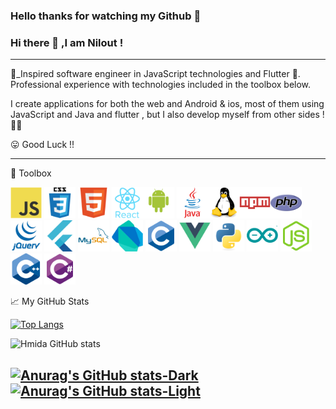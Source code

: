 ### Hello thanks for watching my Github 👋
### Hi there 🥰 ,I am Nilout !

<hr></hr>



🤡_Inspired software engineer in JavaScript technologies and Flutter 👀. Professional experience with technologies included in the toolbox below.

I create applications for both the web and Android & ios, most of them using JavaScript and Java and flutter , but I also develop myself from other sides 
! 🐱‍👤

😛 Good Luck !!

<hr></hr>

🧰 Toolbox

<img src="https://github.com/devicons/devicon/blob/master/icons/javascript/javascript-original.svg" alt="Css Logo" with="50" height="50"/> <img src="https://github.com/devicons/devicon/blob/master/icons/css3/css3-original-wordmark.svg" alt="JavaScript Logo" with="50" height="50"/> <img src="https://github.com/devicons/devicon/blob/master/icons/html5/html5-original.svg" alt="Hmtl Logo" with="50" height="50"/> <img src="https://github.com/devicons/devicon/blob/master/icons/react/react-original-wordmark.svg" alt="React Logo" with="50" height="50"/><img src="https://github.com/devicons/devicon/blob/master/icons/android/android-original-wordmark.svg" alt="android Logo" with="50" height="50"/> <img src="https://github.com/devicons/devicon/blob/master/icons/java/java-original-wordmark.svg" alt="Java Logo" with="50" height="50"/><img src="https://github.com/devicons/devicon/blob/master/icons/linux/linux-original.svg" alt="Lunix Logo" with="50" height="50"/><img src="https://github.com/devicons/devicon/blob/master/icons/npm/npm-original-wordmark.svg" alt="npm Logo" with="50" height="50"/><img src="https://github.com/devicons/devicon/blob/master/icons/php/php-original.svg" alt="php Logo" with="50" height="50"/><img src="https://github.com/devicons/devicon/blob/master/icons/jquery/jquery-plain-wordmark.svg" alt="php Logo" with="50" height="50"/>
<img src="https://github.com/devicons/devicon/blob/master/icons/flutter/flutter-original.svg" alt="php Logo" with="50" height="50"/>
<img src="https://github.com/devicons/devicon/blob/master/icons/mysql/mysql-original-wordmark.svg" alt="php Logo" with="50" height="50"/>
<img src="https://github.com/devicons/devicon/blob/master/icons/dart/dart-original.svg" alt="php Logo" with="50" height="50"/>
<img src="https://github.com/devicons/devicon/blob/master/icons/c/c-original.svg" alt="php Logo" with="50" height="50"/>
<img src="https://github.com/devicons/devicon/blob/master/icons/vuejs/vuejs-original.svg" alt="php Logo" with="50" height="50"/>
<img src="https://github.com/devicons/devicon/blob/master/icons/python/python-original.svg" alt="php Logo" with="50" height="50"/>
<img src="https://github.com/devicons/devicon/blob/master/icons/arduino/arduino-original.svg" alt="php Logo" with="50" height="50"/>
<img src="https://github.com/devicons/devicon/blob/master/icons/nodejs/nodejs-original.svg" alt="php Logo" with="50" height="50"/>
<img src="https://github.com/devicons/devicon/blob/master/icons/cplusplus/cplusplus-original.svg" alt="php Logo" with="50" height="50"/>
<img src="https://github.com/devicons/devicon/blob/master/icons/csharp/csharp-original.svg" alt="php Logo" with="50" height="50"/>




<g-emoji class="g-emoji" alias="chart_with_upwards_trend" fallback-src="https://github.githubassets.com/images/icons/emoji/unicode/1f4c8.png">📈</g-emoji> My GitHub Stats

[![Top Langs](https://github-readme-stats-sigma-five.vercel.app/api/top-langs/?username=nilout56&theme=radical&layout=compact)](https://github.com/nilout56/github-readme-stats)

![Hmida GitHub stats](https://github-readme-stats.vercel.app/api?username=nilout56&show_icons=true&theme=radical)

[![Anurag's GitHub stats-Dark](https://github-readme-stats-sigma-five.vercel.app/api?username=nilout56&show_icons=true&theme=dark#gh-dark-mode-only)](https://github.com/anuraghazra/github-readme-stats#gh-dark-mode-only)
[![Anurag's GitHub stats-Light](https://github-readme-stats-sigma-five.vercel.app/api?username=nilout56&show_icons=true&theme=default#gh-light-mode-only)](https://github.com/nilout56/github-readme-stats#gh-light-mode-only)
---
<!--
**nilout56/nilout56** is a ✨ _special_ ✨ repository because its `README.md` (this file) appears on your GitHub profile.

Here are some ideas to get you started:

- 🔭 I’m currently working on ...
- 🌱 I’m currently learning ...
- 👯 I’m looking to collaborate on ...
- 🤔 I’m looking for help with ...
- 💬 Ask me about ...
- 📫 How to reach me: ...
- 😄 Pronouns: ...
- ⚡ Fun fact: ...
-->
